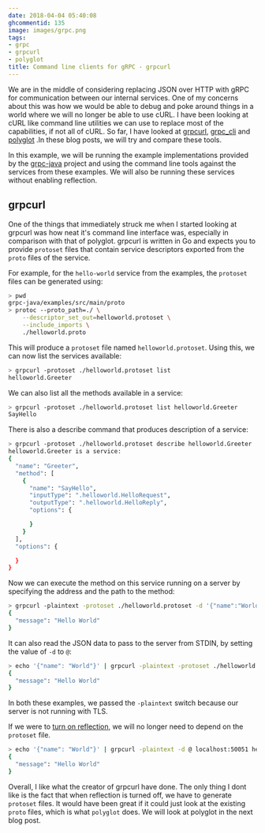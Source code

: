 ```yaml
---
date: 2018-04-04 05:40:08
ghcommentid: 135
image: images/grpc.png
tags:
- grpc
- grpcurl
- polyglot
title: Command line clients for gRPC - grpcurl
---
```


We are in the middle of considering replacing JSON over HTTP with gRPC for communication between our internal services. One of my concerns about this was how we would be able to debug and poke around things in a world where we will no longer be able to use cURL. I have been looking at cURL like command line utilities we can use to replace most of the capabilities, if not all of cURL. So far, I have looked at [grpcurl](https://github.com/fullstorydev/grpcurl), [grpc_cli](https://github.com/grpc/grpc/blob/master/doc/command_line_tool.md) and [polyglot](https://github.com/grpc-ecosystem/polyglot) .In these blog posts, we will try and compare these tools.
<!--more-->

In this example, we will be running the example implementations provided by the [grpc-java](https://github.com/grpc/grpc-java/tree/master/examples) project and using the command line tools against the services from these examples. We will also be running these services without enabling reflection.

## grpcurl
One of the things that immediately struck me when I started looking at grpcurl was how neat it's command line interface was, especially in comparison with that of polyglot. grpcurl is written in Go and expects you to provide `protoset` files that contain service descriptors exported from the `proto` files of the service.

For example, for the `hello-world` service from the examples, the `protoset` files can be generated using:

```bash
> pwd
grpc-java/examples/src/main/proto
> protoc --proto_path=./ \
    --descriptor_set_out=helloworld.protoset \
    --include_imports \
    ./helloworld.proto
```

This will produce a `protoset` file named `helloworld.protoset`. Using this, we can now list the services available:

```bash
> grpcurl -protoset ./helloworld.protoset list
helloworld.Greeter
```

We can also list all the methods available in a service:

```bash
> grpcurl -protoset ./helloworld.protoset list helloworld.Greeter
SayHello
```

There is also a describe command that produces description of a service:

```bash
> grpcurl -protoset ./helloworld.protoset describe helloworld.Greeter
helloworld.Greeter is a service:
{
  "name": "Greeter",
  "method": [
    {
      "name": "SayHello",
      "inputType": ".helloworld.HelloRequest",
      "outputType": ".helloworld.HelloReply",
      "options": {

      }
    }
  ],
  "options": {

  }
}
```

Now we can execute the method on this service running on a server by specifying the address and the path to the method:

```bash
> grpcurl -plaintext -protoset ./helloworld.protoset -d '{"name":"World"}' localhost:50051 helloworld.Greeter/SayHello
{
  "message": "Hello World"
}
```

It can also read the JSON data to pass to the server from STDIN, by setting the value of `-d` to `@`:

```bash
> echo '{"name": "World"}' | grpcurl -plaintext -protoset ./helloworld.protoset -d @ localhost:50051 helloworld.Greeter/SayHello
{
  "message": "Hello World"
}
```

In both these examples, we passed the `-plaintext` switch because our server is not running with TLS. 

If we were to [turn on reflection](https://github.com/grpc/grpc-java/blob/master/documentation/server-reflection-tutorial.md), we will no longer need to depend on the `protoset` file. 

```bash
> echo '{"name": "World"}' | grpcurl -plaintext -d @ localhost:50051 helloworld.Greeter/SayHello
{
  "message": "Hello World"
}
```

Overall, I like what the creator of grpcurl have done. The only thing I dont like is the fact that when reflection is turned off, we have to generate `protoset` files. It would have been great if it could just look at the existing `proto` files, which is what `polyglot` does. We will look at polyglot in the next blog post.